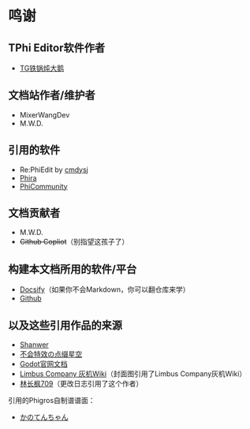 # 鸣谢

## TPhi Editor软件作者

* [TG铁锅炖大鹅](https://space.bilibili.com/508557497)

## 文档站作者/维护者

* MixerWangDev
* M.W.D.

## 引用的软件

* Re:PhiEdit by [cmdysj](https://space.bilibili.com/252635690)
* [Phira](https://github.com/Teamflos/Phira)
* [PhiCommunity](https://github.com/Yuameshi/PhiCommunity)

## 文档贡献者

* M.W.D.
* ~~Github Copliot~~（别指望这孩子了）

## 构建本文档所用的软件/平台

* [Docsify](https://docsify.js.org/)（如果你不会Markdown，你可以翻仓库来学）
* [Github](https://github.com)

## 以及这些引用作品的来源

* [Shanwer](https://blog.shanwer.top)
* [不会特效の点缀星空](https://space.bilibili.com/1792961650)
* [Godot官网文档](https://docs.godotengine.org/zh-cn)
* [Limbus Company 灰机Wiki](https://limbuscompany.huijiwiki.com)（封面图引用了Limbus Company灰机Wiki）
* [林长枫709](https://space.bilibili.com/9202840)（更改日志引用了这个作者）

引用的Phigros自制谱谱面：

* [かのてんちゃん](https://space.bilibili.com/363824681)